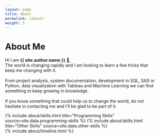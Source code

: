 ```yaml
---
layout: page
title: About
permalink: /about/
weight: 3
---
```


# **About Me**

Hi I am **{{ site.author.name }}** :wave:,<br>
The world is changing rapidly and I am looking to learn a few tricks that keep me changing with it.</br></br>From project analysis, system documentation, development in SQL, SAS or Python, data visualization with Tableau and Machine Learning we can find something to keep growing in knowledge.</br></br>If you know something that could help us to change the world, do not hesitate in contacting me and I'll be glad to be part of it.

<div class="row">
{% include about/skills.html title="Programming Skills" source=site.data.programming-skills %}
{% include about/skills.html title="Other Skills" source=site.data.other-skills %}
</div>

<div class="row">
{% include about/timeline.html %}
</div>
